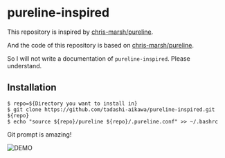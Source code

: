 pureline-inspired
=================

This repository is inspired by [chris-marsh/pureline](https://github.com/chris-marsh/pureline.git).

And the code of this repository is based on [chris-marsh/pureline](https://github.com/chris-marsh/pureline.git).

So I will not write a documentation of `pureline-inspired`. Please understand.


## Installation

```
$ repo=${Directory you want to install in}
$ git clone https://github.com/tadashi-aikawa/pureline-inspired.git ${repo}
$ echo "source ${repo}/pureline ${repo}/.pureline.conf" >> ~/.bashrc
```

Git prompt is amazing!

![DEMO](https://raw.githubusercontent.com/tadashi-aikawa/pureline-inspired/master/demo.png)

